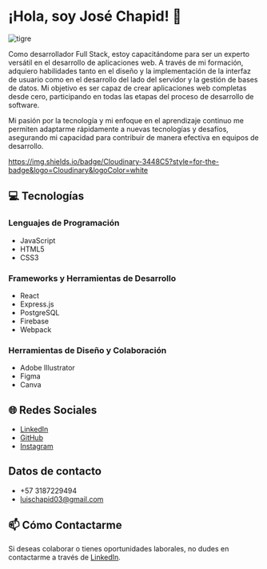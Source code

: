 # ¡Hola, soy José Chapid! 👋

<img src="https://encrypted-tbn0.gstatic.com/images?q=tbn:ANd9GcQMA5w20Eo3PqAqImQjnrAJSaTq1juKhY1UHadKSDCVWQ&s" alt="tigre">

Como desarrollador Full Stack, estoy capacitándome para ser un experto versátil en el desarrollo de aplicaciones web. A través de mi formación, adquiero habilidades tanto en el diseño y la implementación de la interfaz de usuario como en el desarrollo del lado del servidor y la gestión de bases de datos. Mi objetivo es ser capaz de crear aplicaciones web completas desde cero, participando en todas las etapas del proceso de desarrollo de software. 

Mi pasión por la tecnología y mi enfoque en el aprendizaje continuo me permiten adaptarme rápidamente a nuevas tecnologías y desafíos, asegurando mi capacidad para contribuir de manera efectiva en equipos de desarrollo.

https://img.shields.io/badge/Cloudinary-3448C5?style=for-the-badge&logo=Cloudinary&logoColor=white
## 💻 Tecnologías

### Lenguajes de Programación
- JavaScript
- HTML5
- CSS3

### Frameworks y Herramientas de Desarrollo
- React
- Express.js
- PostgreSQL
- Firebase
- Webpack

### Herramientas de Diseño y Colaboración
- Adobe Illustrator
- Figma
- Canva

## 🌐 Redes Sociales
- [LinkedIn](https://www.linkedin.com/in/jose-luis-chapid-3600bb296/)
- [GitHub](https://github.com/josechapid)
- [Instagram](https://www.instagram.com/joluchapid/)

## Datos de contacto 
- +57 3187229494
- luischapid03@gmail.com

## 📫 Cómo Contactarme
Si deseas colaborar o tienes oportunidades laborales, no dudes en contactarme a través de [LinkedIn](https://www.linkedin.com/in/jose-luis-chapid-3600bb296/).


